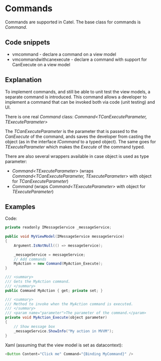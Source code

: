 # Commands

Commands are supported in Catel. The base class for commands is *Command*.

## Code snippets

-   vmcommand - declare a command on a view model
-   vmcommandwithcanexecute - declare a command with support for CanExecute on a view model

## Explanation

To implement commands, and still be able to unit test the view models, a separate command is introduced. This command allows a developer to implement a command that can be invoked both via code (unit testing) and UI.

There is one real *Command* class: *Command\<TCanExecuteParameter, TExecuteParameter\>*

The *TCanExecuteParameter* is the parameter that is passed to the *CanExecute* of the command, ands saves the developer from casting the object (as in the interface *ICommand* to a typed object). The same goes for *TExecuteParameter* which makes the *Execute* of the command typed.

There are also several wrappers available in case object is used as type parameter:

-   *Command\<TExecuteParameter\>* (wraps *Command\<TCanExecuteParameter, TExecuteParameter\>* with object for *TCanExecuteParameter*)
-   *Command* (wraps *Command\<TExecuteParameter\>* with object for *TExecuteParameter*)

## Examples

Code:

``` {.java data-syntaxhighlighter-params="brush: java; gutter: false; theme: Confluence" data-theme="Confluence" style="brush: java; gutter: false; theme: Confluence"}
private readonly IMessageService _messageService;
 
public void MyViewModel(IMessageService messageService)
{
    Argument.IsNotNull(() => messageService);
 
    _messageService = messageService;
    // Add commands
    MyAction = new Command(MyAction_Execute);
}

/// <summary>
/// Gets the MyAction command.
/// </summary>
public Command MyAction { get; private set; }

/// <summary>
/// Method to invoke when the MyAction command is executed.
/// </summary>
/// <param name="parameter">The parameter of the command.</param>
private void MyAction_Execute(object parameter)
{
    // Show message box
    _messageService.ShowInfo("My action in MVVM");
}
```

Xaml (assuming that the view model is set as datacontext):

``` {.java data-syntaxhighlighter-params="brush: java; gutter: false; theme: Confluence" data-theme="Confluence" style="brush: java; gutter: false; theme: Confluence"}
<Button Content="Click me" Command="{Binding MyCommand}" />
```
